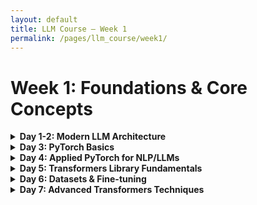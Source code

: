 ```yaml
---
layout: default
title: LLM Course – Week 1
permalink: /pages/llm_course/week1/
---
```


# Week 1: Foundations & Core Concepts

<details>
<summary><strong>Day 1-2: Modern LLM Architecture</strong></summary>
<div markdown="1">

#### Essential Reading
- **"Attention Is All You Need" (Original Transformer Paper)**
  - Link: [https://arxiv.org/abs/1706.03762](https://arxiv.org/abs/1706.03762)
  - The foundational paper that introduced transformer architecture

- **Andrej Karpathy's "The Illustrated Transformer"**
  - Link: [https://jalammar.github.io/illustrated-transformer/](https://jalammar.github.io/illustrated-transformer/)
  - Visual explanations that make transformer concepts much clearer

- **"The Annotated Transformer" by Harvard NLP**
  - Link: [https://nlp.seas.harvard.edu/2018/04/03/attention.html](https://nlp.seas.harvard.edu/2018/04/03/attention.html)
  - Implementation-focused explanation with code

#### Video Tutorials
- **Stanford CS224N: Natural Language Processing with Deep Learning**
  - Transformer lecture: [https://www.youtube.com/watch?v=ptuGllU5SQQ](https://www.youtube.com/watch?v=ptuGllU5SQQ)
  - Excellent academic explanation of transformers

- **Andrej Karpathy's "Let's build GPT"**
  - Link: [https://www.youtube.com/watch?v=kCc8FmEb1nY](https://www.youtube.com/watch?v=kCc8FmEb1nY)
  - Step-by-step implementation of a mini GPT model

#### LLM Evolution & Architecture
- **"Language Models are Few-Shot Learners" (GPT-3 paper)**
  - Link: [https://arxiv.org/abs/2005.14165](https://arxiv.org/abs/2005.14165)
  - Understand how scale changed language models

- **Hugging Face's "How Transformers Work"**
  - Link: [https://huggingface.co/learn/nlp-course/chapter1/4](https://huggingface.co/learn/nlp-course/chapter1/4)
  - Part of their excellent NLP course

#### Interactive Explorations
- **Transformer Visualization**
  - Link: [https://transformer.huggingface.co/](https://transformer.huggingface.co/)
  - Interactive tool to visualize attention in transformers

#### Practical Components
- **Implement a simplified transformer from scratch**
  - Tutorial: [https://towardsdatascience.com/build-your-own-transformer-from-scratch-using-pytorch-84c850470dcb](https://towardsdatascience.com/build-your-own-transformer-from-scratch-using-pytorch-84c850470dcb)

- **Experiment with a pre-trained model using Hugging Face**
  - Link: [https://huggingface.co/docs/transformers/quicktour](https://huggingface.co/docs/transformers/quicktour)

</div>
</details>

<details>
<summary><strong>Day 3: PyTorch Basics</strong></summary>
<div markdown="1">

#### Morning: Core PyTorch Concepts (4 hours)
1. **Tensors & Operations** (2 hours)
   - Resource: [PyTorch Official Tutorial - Tensors](https://pytorch.org/tutorials/beginner/basics/tensorqs_tutorial.html)
   - Practice: Create different tensor types, perform indexing, reshaping, and basic math operations
   - Exercises: Convert NumPy arrays to tensors and back, manipulate dimensions

2. **Autograd & Computational Graphs** (2 hours)
   - Resource: [PyTorch Autograd Explained](https://pytorch.org/tutorials/beginner/basics/autogradqs_tutorial.html)
   - Practice: Create simple computations with `requires_grad=True`
   - Exercise: Visualize a simple computational graph and trace gradients backward

#### Afternoon: Building Blocks (4 hours)
1. **Neural Network Components** (2 hours)
   - Resource: [PyTorch nn Module Tutorial](https://pytorch.org/tutorials/beginner/basics/buildmodel_tutorial.html)
   - Practice: Implement linear layers, activation functions, and loss functions
   - Exercise: Build a simple MLP architecture using nn.Module

2. **Optimizers & Training Loop** (2 hours)
   - Resource: [PyTorch Optimization Tutorial](https://pytorch.org/tutorials/beginner/basics/optimization_tutorial.html)
   - Practice: Implement SGD, Adam optimizers
   - Exercise: Write a complete training loop for a toy dataset

</div>
</details>

<details>
<summary><strong>Day 4: Applied PyTorch for NLP/LLMs</strong></summary>
<div markdown="1">

#### Morning: Working with Text Data (4 hours)
1. **Text Processing in PyTorch** (2 hours)
   - Resource: [Text Classification with Torchtext](https://pytorch.org/tutorials/beginner/text_sentiment_ngrams_tutorial.html)
   - Practice: Tokenization, vocabulary building, embedding lookup
   - Exercise: Create a custom text dataset and dataloader

2. **Embeddings & Language Model Basics** (2 hours)
   - Resource: [Word Embeddings in PyTorch](https://pytorch.org/tutorials/beginner/nlp/word_embeddings_tutorial.html)
   - Practice: Work with pre-trained embeddings
   - Exercise: Implement a simple n-gram language model

#### Afternoon: Building a Simple Transformer (4 hours)
1. **Attention Mechanism Implementation** (2 hours)
   - Resource: [Implementing Transformer Components in PyTorch](https://pytorch.org/tutorials/beginner/transformer_tutorial.html)
   - Practice: Code a scaled dot-product attention module
   - Exercise: Add multi-head attention to your implementation

2. **Simple Transformer Model** (2 hours)
   - Resource: [PyTorch Transformer Tutorial](https://pytorch.org/tutorials/beginner/transformer_tutorial.html)
   - Practice: Implement encoder and decoder blocks
   - Exercise: Train a tiny transformer on a small dataset

#### Additional Resources
- [PyTorch Official Tutorials](https://pytorch.org/tutorials/) - Start here for fundamentals
- [PyTorch Documentation](https://pytorch.org/docs/stable/index.html) - Reference when you need details
- [Learn PyTorch with Python Notebook](https://github.com/yunjey/pytorch-tutorial) - Collection of practical notebooks
- [PyTorch for Deep Learning](https://www.youtube.com/watch?v=GIsg-ZUy0MY) - Freecodecamp's comprehensive tutorial
- [PyTorch Examples](https://github.com/pytorch/examples) - Official example implementations

</div>
</details>

<details>
<summary><strong>Day 5: Transformers Library Fundamentals</strong></summary>
<div markdown="1">

#### Morning: Core Concepts & Models (4 hours)
1. **Introduction to Hugging Face Transformers** (1.5 hours)
   - Resource: [Hugging Face Course - Chapter 1](https://huggingface.co/learn/nlp-course/chapter1/1)
   - Tasks: 
     - Create a Hugging Face account
     - Explore the Model Hub interface
     - Understand the pipeline abstraction

2. **Using Pre-trained Models** (2.5 hours)
   - Resource: [Transformers Quicktour](https://huggingface.co/docs/transformers/quicktour)
   - Tasks:
     - Run inference with 3 different models (BERT, GPT-2, T5)
     - Compare outputs for classification, generation, and summarization
     - Practice using AutoModels and AutoTokenizers

#### Afternoon: Tokenizers Deep Dive (4 hours)
1. **Understanding Tokenization** (2 hours)
   - Resource: [Hugging Face Course - Tokenizers](https://huggingface.co/learn/nlp-course/chapter2/1)
   - Tasks:
     - Explore different tokenization strategies (BPE, WordPiece, SentencePiece)
     - Visualize tokenization results
     - Understand special tokens and their purpose

2. **Custom Tokenizer Usage** (2 hours)
   - Resource: [Tokenizers Documentation](https://huggingface.co/docs/tokenizers/index)
   - Tasks:
     - Configure tokenizer parameters
     - Handle tokenizer edge cases
     - Practice batch encoding for efficiency

</div>
</details>

<details>
<summary><strong>Day 6: Datasets & Fine-tuning</strong></summary>
<div markdown="1">

#### Morning: Hugging Face Datasets (4 hours)
1. **Working with Datasets Library** (2 hours)
   - Resource: [Datasets Quickstart](https://huggingface.co/docs/datasets/quickstart)
   - Tasks:
     - Load and explore standard NLP datasets (GLUE, SQUAD)
     - Apply dataset transformations and filters
     - Create data processing pipelines

2. **Creating Custom Datasets** (2 hours)
   - Resource: [Custom Datasets Tutorial](https://huggingface.co/docs/datasets/dataset_script)
   - Tasks:
     - Convert your own data into Datasets format
     - Implement dataset streaming for large datasets
     - Practice dataset versioning and sharing

#### Afternoon: Basic Fine-tuning (4 hours)
1. **Fine-tuning for Classification** (2 hours)
   - Resource: [Fine-tuning a Pretrained Model](https://huggingface.co/docs/transformers/training)
   - Tasks:
     - Set up a text classification fine-tuning job
     - Use the Trainer API
     - Evaluate model performance

2. **Model Saving & Sharing** (2 hours)
   - Resource: [Model Sharing Tutorial](https://huggingface.co/docs/transformers/model_sharing)
   - Tasks:
     - Save and load fine-tuned models
     - Push models to the Hugging Face Hub
     - Document model cards effectively

</div>
</details>

<details>
<summary><strong>Day 7: Advanced Transformers Techniques</strong></summary>
<div markdown="1">

#### Morning: Efficient Fine-tuning (4 hours)
1. **Parameter-Efficient Methods** (2 hours)
   - Resource: [PEFT Library Documentation](https://huggingface.co/docs/peft/index)
   - Tasks:
     - Implement LoRA fine-tuning
     - Understand adapter configurations
     - Compare with full fine-tuning on performance and resource usage

2. **Hugging Face Accelerate** (2 hours)
   - Resource: [Accelerate Documentation](https://huggingface.co/docs/accelerate/index)
   - Tasks:
     - Scale training to multiple GPUs
     - Implement mixed precision training
     - Configure gradient accumulation

#### Afternoon: End-to-End Project (4 hours)
1. **Project Planning & Setup** (1 hour)
   - Choose a task: Question-answering, summarization, or classification
   - Select appropriate models and datasets
   - Define evaluation metrics

2. **Implementation & Training** (3 hours)
   - Build complete training pipeline
   - Implement custom evaluation
   - Apply optimization techniques

3. **Model Deployment & Demo** (2 hours)
   - Create a Gradio or Streamlit demo
   - Deploy to Hugging Face Spaces
   - Document your approach comprehensively

#### Additional Resources
- [Hugging Face Transformers Docs](https://huggingface.co/docs/transformers/index)
- [Hugging Face NLP Course](https://huggingface.co/learn/nlp-course/chapter1/1) - Comprehensive official tutorial
- ["Natural Language Processing with Transformers"](https://www.oreilly.com/library/view/natural-language-processing/9781098136789/) by Lewis Tunstall, Leandro von Werra, and Thomas Wolf
- [Hugging Face YouTube Channel](https://www.youtube.com/c/HuggingFace)
- [Hugging Face Forums](https://discuss.huggingface.co/)
- [Model Hub](https://huggingface.co/models) - Explore state-of-the-art models

</div>
</details>
